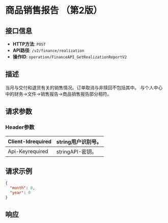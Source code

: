 # 商品销售报告 （第2版）

## 接口信息

- **HTTP方法**: `POST`
- **API路径**: `/v2/finance/realization`
- **操作ID**: `operation/FinanceAPI_GetRealizationReportV2`

## 描述

当月与交付和退货有关的销售情况。订单取消与非赎回不包括其中。
与个人中心中的财务→文件→销售报告→商品销售报告部分相符。

## 请求参数

### Header参数

| Client-Idrequired | string用户识别号。 |
|---|---|
| Api-Keyrequired | stringAPI-密钥。 |

## 请求示例

```json
{
  "month": 0,
  "year": 0
}
```

## 响应
